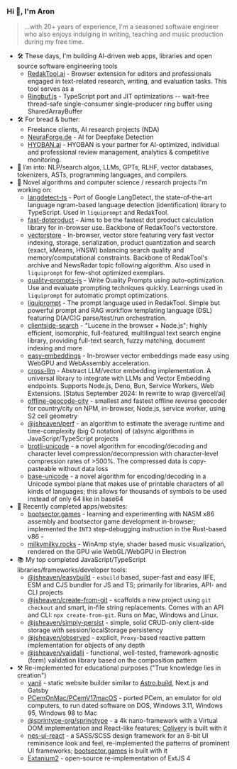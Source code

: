 ### Hi 👋, I'm Aron

> ...with 20+ years of experience, I'm a seasoned software engineer who also enjoys indulging in writing, teaching and music production during my free time.
 
- 🛠️ These days, I'm building AI-driven web apps, libraries and open source software engineering tools
    - [RedakTool.ai](https://github.com/kyr0/redaktool) - Browser extension for editors and professionals engaged in text-related research, writing, and evaluation tasks. This tool serves as a
    - [Ringbuf.js](https://github.com/padenot/ringbuf.js) - TypeScript port and JIT optimizations -- wait-free thread-safe single-consumer single-producer ring buffer using SharedArrayBuffer
- 🛠️ For bread & butter:
    - Freelance clients, AI research projects (NDA)
    - [NeuraForge.de](https://neuraforge.de) - AI for Deepfake Detection 
    - [HYOBAN.ai](https://hyoban.ai) - HYOBAN is your partner for AI-optimized, individual and professional review management, analytics & competitive monitoring.
- 🔬 I’m into: NLP/search algos, LLMs, GPTs, RLHF, vector databases, tokenizers, ASTs, programming languages, and compilers.
- 🔬 Novel algorithms and computer science / research projects I'm working on:
  - [langdetect-ts](https://github.com/kyr0/langdetect-ts) - Port of Google LangDetect, the state-of-the-art language ngram-based language detection (identification) library to TypeScript. Used in `liquiprompt` and RedakTool.
  - [fast-dotproduct](https://github.com/kyr0/fast-dotproduct) - Aims to be the fastest dot product calculation library for in-browser use. Backbone of RedakTool's vectorstore.
  - [vectorstore](https://github.com/kyr0/vectorstore/) - In-browser, vector store featuring very fast vector indexing, storage, serialization, product quantization and search (exact, kMeans, HNSW) balancing search quality and memory/computational constraints. Backbone of RedakTool's archive and NewsRadar topic following algorithm. Also used in `liquiprompt` for few-shot optimized exemplars.
  - [quality-prompts-js](https://github.com/kyr0/quality-prompts-js) - Write Quality Prompts using auto-optimization. Use and evaluate prompting techniques quickly. Learnings used in `liquiprompt` for automatic prompt optimizations.
  - [liquiprompt](https://github.com/kyr0/liquiprompt) - The prompt language used in RedakTool. Simple but powerful prompt and RAG workflow templating language (DSL) featuring D(A/C)G parse/test/run orchestration.
  - [clientside-search](https://github.com/kyr0/clientside-search) - "Lucene in the browser + Node.js"; highly efficient, isomorphic, full-featured, multilingual text search engine library, providing full-text search, fuzzy matching, document indexing and more
  - [easy-embeddings](https://github.com/kyr0/easy-embeddings) - In-browser vector embeddings made easy using WebGPU and WebAssembly acceleration. 
  - [cross-llm](https://github.com/kyr0/cross-llm) - Abstract LLM/vector embedding implementation. A universal library to integrate with LLMs and Vector Embedding endpoints. Supports Node.js, Deno, Bun, Service Workers, Web Extensions. [Status September 2024: In rewrite to wrap @vercel/ai]
  - [offline-geocode-city](https://github.com/kyr0/offline-geocode-city) - smallest and fastest offline reverse geocoder for country/city on NPM, in-browser, Node.js, service worker, using S2 cell geometry
  - [@jsheaven/perf](https://github.com/jsheaven/perf) - an algorithm to estimate the average runtime and time-complexity (big O notation) of (a)sync algorithms in JavaScript/TypeScript projects
  - [brotli-unicode](https://github.com/kyr0/brotli-unicode) - a novel algorithm for encoding/decoding and character level compression/decompression with character-level compression rates of >500%. The compressed data is copy-pasteable without data loss
  - [base-unicode](https://github.com/kyr0/base-unicode) - a novel algorithm for encoding/decoding in a Unicode symbol plane that makes use of printable characters of all kinds of languages; this allows for thousands of symbols to be used instead of only 64 like in base64
- 🌟 Recently completed apps/websites:
  - [bootsector.games](https://bootsector.games) - learning and experimenting with NASM x86 assembly and bootsector game development in-browser; implemented the `INT3` step-debugging instruction in the Rust-based v86   - 
  - [milkymilky.rocks](https://milkymilky.rocks) - WinAmp style, shader based music visualization, rendered on the GPU wie WebGL/WebGPU in Electron
- 📚 My top completed JavaScript/TypeScript libraries/frameworks/developer tools:
  - [@jsheaven/easybuild](https://github.com/jsheaven/easybuild) - `esbuild` based, super-fast and easy IIFE, ESM and CJS bundler for JS and TS; primarily for libraries, API- and CLI projects
  - [@jsheaven/create-from-git](https://github.com/jsheaven/create-from-git) - scaffolds a new project using `git checkout` and smart, in-file string replacements. Comes with an API and CLI: `npx create-from-git`. Runs on Mac, Windows and Linux.
  - [@jsheaven/simply-persist](https://github.com/jsheaven/simply-persist) - simple, solid CRUD-only client-side storage with session/localStorage persistency
  - [@jsheaven/observed](https://github.com/jsheaven/observed) - explicit, `Proxy`-based reactive pattern implementation for objects of any depth
  - [@jsheaven/validalli](https://github.com/jsheaven/validalli) - functional, well-tested, framework-agnostic (form) validation library based on the composition pattern
- ⚒️ Re-implemented for educational purposes ("True knowledge lies in creation")
  - [vanil](https://github.com/kyr0/vanil) - static website builder similar to [Astro.build](https://astro.build), Next.js and Gatsby
  - [PCemOnMac/PCemV17macOS](https://github.com/PCemOnMac/PCemV17macOS) - ported PCem, an emulator for old computers, to run dated software on DOS, Windows 3.11, Windows 95, Windows 98 to Mac  
  - [@sprintype-org/springtype](https://github.com/springtype-org/springtype) - a 4k nano-framework with a Virtual DOM implementation and React-like features; [Colivery](https://github.com/colivery) is built with it
  - [nes-ui-react](https://github.com/kyr0/nes-ui-react) - a SASS/SCSS design framework for an 8-bit UI reminisence look and feel, re-implemented the patterns of prominent UI frameworks; [bootsector.games](https://bootsector.games) is built with it
  - [Extanium2](https://github.com/kyr0/Extanium2) - open-source re-implementation of ExtJS 4 
